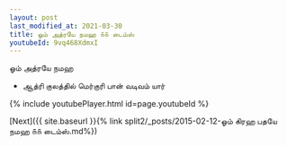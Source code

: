 ```yaml
---
layout: post
last_modified_at: 2021-03-30
title: ஓம் அத்ரயே நமஹ ௧௧ டைம்ஸ்
youtubeId: 9vq468XdmxI
---
```

 
 
 ஓம் அத்ரயே நமஹ  
 
 -  ஆத்ரி குலத்தில் மெர்குரி பான் வடிவம் யார் 
 
  
 
  
 
 
 
 
 
 


{% include youtubePlayer.html id=page.youtubeId %}
 
[Next]({{ site.baseurl }}{% link  split2/_posts/2015-02-12-ஓம் கிரஹ பதயே நமஹ ௧௧ டைம்ஸ்.md%})
 
